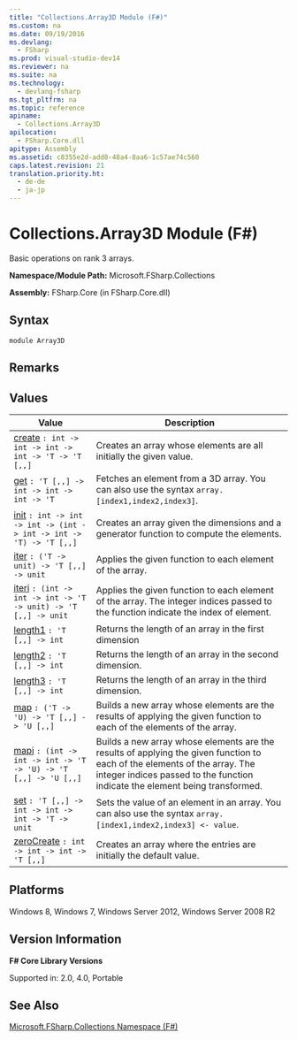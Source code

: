 ```yaml
---
title: "Collections.Array3D Module (F#)"
ms.custom: na
ms.date: 09/19/2016
ms.devlang: 
  - FSharp
ms.prod: visual-studio-dev14
ms.reviewer: na
ms.suite: na
ms.technology: 
  - devlang-fsharp
ms.tgt_pltfrm: na
ms.topic: reference
apiname: 
  - Collections.Array3D
apilocation: 
  - FSharp.Core.dll
apitype: Assembly
ms.assetid: c8355e2d-add8-48a4-8aa6-1c57ae74c560
caps.latest.revision: 21
translation.priority.ht: 
  - de-de
  - ja-jp
---
```

# Collections.Array3D Module (F#)
Basic operations on rank 3 arrays.  
  
 **Namespace/Module Path:** Microsoft.FSharp.Collections  
  
 **Assembly:** FSharp.Core (in FSharp.Core.dll)  
  
## Syntax  
  
```  
module Array3D  
```  
  
## Remarks  
  
## Values  
  
|Value|Description|  
|-----------|-----------------|  
|[create](../vs140/Array3D.create--T--Function--F#-.md)  `: int -> int -> int -> int -> 'T -> 'T [,,]`|Creates an array whose elements are all initially the given value.|  
|[get](../vs140/Array3D.get--T--Function--F#-.md)  `: 'T [,,] -> int -> int -> int -> 'T`|Fetches an element from a 3D array. You can also use the syntax `array.[index1,index2,index3]`.|  
|[init](../vs140/Array3D.init--T--Function--F#-.md)  `: int -> int -> int -> (int -> int -> int -> 'T) -> 'T [,,]`|Creates an array given the dimensions and a generator function to compute the elements.|  
|[iter](../vs140/Array3D.iter--T--Function--F#-.md)  `: ('T -> unit) -> 'T [,,] -> unit`|Applies the given function to each element of the array.|  
|[iteri](../vs140/Array3D.iteri--T--Function--F#-.md)  `: (int -> int -> int -> 'T -> unit) -> 'T [,,] -> unit`|Applies the given function to each element of the array. The integer indices passed to the function indicate the index of element.|  
|[length1](../vs140/Array3D.length1--T--Function--F#-.md)  `: 'T [,,] -> int`|Returns the length of an array in the first dimension|  
|[length2](../vs140/Array3D.length2--T--Function--F#-.md)  `: 'T [,,] -> int`|Returns the length of an array in the second dimension.|  
|[length3](../vs140/Array3D.length3--T--Function--F#-.md)  `: 'T [,,] -> int`|Returns the length of an array in the third dimension.|  
|[map](../vs140/Array3D.map--T--U--Function--F#-.md)  `: ('T -> 'U) -> 'T [,,] -> 'U [,,]`|Builds a new array whose elements are the results of applying the given function to each of the elements of the array.|  
|[mapi](../vs140/Array3D.mapi--T--U--Function--F#-.md)  `: (int -> int -> int -> 'T -> 'U) -> 'T [,,] -> 'U [,,]`|Builds a new array whose elements are the results of applying the given function to each of the elements of the array. The integer indices passed to the function indicate the element being transformed.|  
|[set](../vs140/Array3D.set--T--Function--F#-.md)  `: 'T [,,] -> int -> int -> int -> 'T -> unit`|Sets the value of an element in an array. You can also use the syntax `array.[index1,index2,index3] <- value`.|  
|[zeroCreate](../vs140/Array3D.zeroCreate--T--Function--F#-.md)  `: int -> int -> int -> 'T [,,]`|Creates an array where the entries are initially the default value.|  
  
## Platforms  
 Windows 8, Windows 7, Windows Server 2012, Windows Server 2008 R2  
  
## Version Information  
 **F# Core Library Versions**  
  
 Supported in: 2.0, 4.0, Portable  
  
## See Also  
 [Microsoft.FSharp.Collections Namespace (F#)](../Topic/Microsoft.FSharp.Collections%20Namespace%20\(F%23\).md)